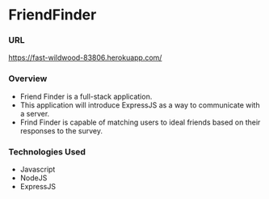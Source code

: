 # FriendFinder

### URL
https://fast-wildwood-83806.herokuapp.com/

### Overview

* Friend Finder is a full-stack application.
* This application will introduce ExpressJS as a way to communicate with a server.
* Frind Finder is capable of matching users to ideal friends based on their responses to the survey.
 
### Technologies Used

* Javascript
* NodeJS
* ExpressJS
